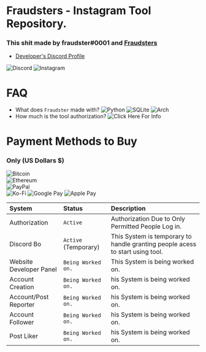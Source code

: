# Fraudsters - Instagram Tool Repository.

### This shit made by fraudster#0001 and [Fraudsters](https://discord.gg/fraudsters)

* [Developer's Discord Profile](https://lookup.guru/920364039568236565)

![Discord](https://img.shields.io/badge/%3Cfraudster%3E-%237289DA.svg?style=for-the-badge&logo=discord&logoColor=white) ![Instagram](https://img.shields.io/badge/<@whosshatee>-%23E4405F.svg?style=for-the-badge&logo=Instagram&logoColor=white) 

# FAQ
* What does `Fraudster` made with? ![Python](https://img.shields.io/badge/python-3670A0?style=for-the-badge&logo=python&logoColor=ffdd54) ![SQLite](https://img.shields.io/badge/sqlite-%2307405e.svg?style=for-the-badge&logo=sqlite&logoColor=white) ![Arch](https://img.shields.io/badge/Arch%20Linux-1793D1?logo=arch-linux&logoColor=fff&style=for-the-badge)
* How much is the tool authorization? ![Click Here For Info]("https://github.com/fraudsterontop/fraudster/blob/master/README.md#payment-methods-to-buy-us-dollars-")


# Payment Methods to Buy
### Only (US Dollars $)

![Bitcoin](https://img.shields.io/badge/-000?style=for-the-badge&logo=bitcoin&logoColor=white)\
![Ethereum](https://img.shields.io/badge/-3C3C3D?style=for-the-badge&logo=Ethereum&logoColor=white)\
![PayPal](https://img.shields.io/badge/-00457C?style=for-the-badge&logo=paypal&logoColor=white)\
![Ko-Fi](https://img.shields.io/badge/-F16061?style=for-the-badge&logo=ko-fi&logoColor=white)
![Google Pay](https://img.shields.io/badge/-%233780F1.svg?style=for-the-badge&logo=Google-Pay&logoColor=white)
![Apple Pay](https://img.shields.io/badge/-000000.svg?style=for-the-badge&logo=Apple-Pay&logoColor=white)

| System  | Status   | Description                       |
| :-------- | :------- | :-------------------------------- |
| Authorization| `Active` | Authorization Due to Only Permitted People Log in. |
| Discord Bo| `Active` (Temporary) | This System is temporary to handle granting people acess to start using tool. |
| Website Developer Panel| `Being Worked on.` | This System is being worked on. |
| Account Creation| `Being Worked on.` | his System is being worked on. |
| Account/Post Reporter| `Being Worked on.` | his System is being worked on. |
| Account Follower| `Being Worked on.` | his System is being worked on. |
| Post Liker| `Being Worked on.` | his System is being worked on. |
